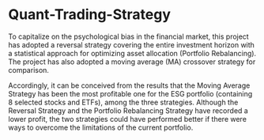# Quant-Trading-Strategy

To capitalize on the psychological bias in the financial market, this project has adopted a reversal strategy covering the entire investment horizon with a statistical approach for optimizing asset allocation (Portfolio Rebalancing). The project has also adopted a moving average (MA) crossover strategy for comparison.

Accordingly, it can be conceived from the results that the Moving Average Strategy has been the most profitable one for the ESG portfolio (containing 8 selected stocks and ETFs), among the three strategies. Although the Reversal Strategy and the Portfolio Rebalancing Strategy have recorded a lower profit, the two strategies could have performed better if there were ways to overcome the limitations of the current portfolio.
